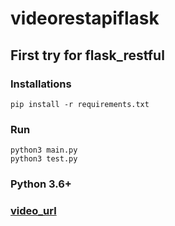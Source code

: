 # videorestapiflask
## First try for flask_restful
### Installations
`pip install -r requirements.txt`
### Run
`python3 main.py`<br>
`python3 test.py`
### Python 3.6+

### <a href="https://youtu.be/GMppyAPbLYk"> video_url </a>
